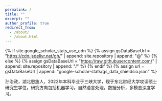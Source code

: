 ```yaml
---
permalink: /
title: ""
excerpt: ""
author_profile: true
redirect_from: 
  - /about/
  - /about.html
---
```


{% if site.google_scholar_stats_use_cdn %}
{% assign gsDataBaseUrl = "https://cdn.jsdelivr.net/gh/" | append: site.repository | append: "@" %}
{% else %}
{% assign gsDataBaseUrl = "https://raw.githubusercontent.com/" | append: site.repository | append: "/" %}
{% endif %}
{% assign url = gsDataBaseUrl | append: "google-scholar-stats/gs_data_shieldsio.json" %}

<span class='anchor' id='about-me'></span>

孙治政，湖北恩施人，2022年本科毕业于三峡大学，现于东北财经大学攻读硕士研究生学位，研究方向包括机器学习，自然语言处理，数据分析，多模态深度学习。


